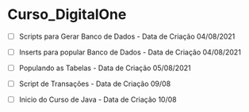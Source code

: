 # Curso_DigitalOne

- [ ] Scripts para Gerar Banco de Dados - Data de Criação 04/08/2021
- [ ] Inserts para popular Banco de Dados - Data de Criação 04/08/2021
- [ ] Populando as Tabelas - Data de Criação 05/08/2021
- [ ] Script de Transações - Data de Criação 09/08
- [ ] Inicio do Curso de Java - Data de Criação 10/08

